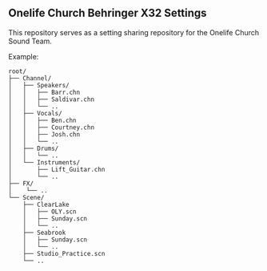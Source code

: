 ## Onelife Church Behringer X32 Settings
This repository serves as a setting sharing repository for the Onelife Church Sound Team.

Example:

```
root/
├── Channel/
│   ├── Speakers/
│   │   ├── Barr.chn
│   │   ├── Saldivar.chn
│   │   └── ..
│   ├── Vocals/
│   │   ├── Ben.chn
│   │   ├── Courtney.chn
│   │   ├── Josh.chn
│   │   └── ..
│   ├── Drums/
│   │   └── ..
│   └── Instruments/
│       ├── Lift_Guitar.chn
│       └── ..
├── FX/
│    └── .. 
└── Scene/
    ├── ClearLake
    │   ├── OLY.scn
    │   ├── Sunday.scn
    │   └── ..
    ├── Seabrook
    │   ├── Sunday.scn
    │   └── ..
    ├── Studio_Practice.scn
    └── ..
```


